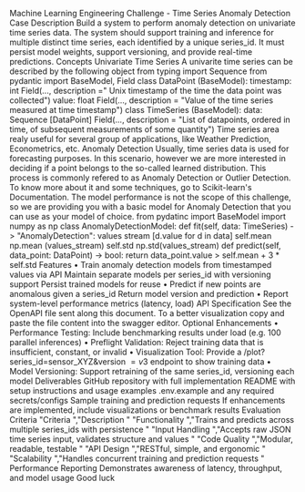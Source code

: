 Machine Learning Engineering Challenge - Time Series Anomaly Detection
Case Description
Build a system to perform anomaly detection on univariate time series data. The system should support training and inference for multiple distinct time series, each identified by a unique series_id. It must persist model weights, support versioning, and provide real-time predictions.
Concepts
Univariate Time Series
A univarite time series can be described by the following object
from typing import Sequence
from pydantic import BaseModel, Field
class DataPoint (BaseModel):
timestamp: int Field(..., description =" Unix timestamp of the time the data point was collected")
value: float Field(..., description = "Value of the time series measured at time timestamp")
class TimeSeries (BaseModel):
data: Sequence [DataPoint] Field(..., description = "List of datapoints, ordered in time, of subsequent measurements of some quantity")
Time series area realy useful for several group of applications, like Weather Prediction, Econometrics, etc.
Anomaly Detection
Usually, time series data is used for forecasting purposes. In this scenario, however we are more interested in deciding if a point belongs to the so-called learned distribution.
This process is commonly refered to as Anomaly Detection or Outlier Detection. To know more about it and some techniques, go to Scikit-learn's Documentation.
The model performance is not the scope of this challenge, so we are providing you with a basic model for Anomaly Detection that you can use as your model of choice.
from pydatinc import BaseModel
import numpy as np
class AnomalyDetectionModel:
def fit(self, data: TimeSeries) -> "AnomalyDetection":
values stream [d.value for d in data]
self.mean np.mean (values_stream)
self.std np.std(values_stream)
def predict(self, data_point: DataPoint) -> bool:
return data_point.value > self.mean + 3 * self.std
Features
• Train anomaly detection models from timestamped values via API Maintain separate models per series_id with versioning support Persist trained models for reuse
• Predict if new points are anomalous given a series_id Return model version and prediction
• Report system-level performance metrics (latency, load)
API Specification
See the OpenAPI file sent along this document. To a better visualization copy and paste the file content into the swagger editor.
Optional Enhancements
• Performance Testing: Include benchmarking results under load (e.g. 100 parallel inferences)
• Preflight Validation: Reject training data that is insufficient, constant, or invalid
• Visualization Tool: Provide a /plot?series_id=sensor_XYZ&version $=v3$ endpoint to show training data
• Model Versioning: Support retraining of the same series_id, versioning each model
Deliverables
GitHub repository with full implementation
README with setup instructions and usage examples
.env.example and any required secrets/configs
Sample training and prediction requests
If enhancements are implemented, include visualizations or benchmark results
Evaluation Criteria
"Criteria ","Description "
"Functionality ","Trains and predicts across multiple series_ids with persistence "
"Input Handling ","Accepts raw JSON time series input, validates structure and values "
"Code Quality ","Modular, readable, testable "
"API Design ","RESTful, simple, and ergonomic "
"Scalability ","Handles concurrent training and prediction requests "
Performance Reporting Demonstrates awareness of latency, throughput, and model usage
Good luck